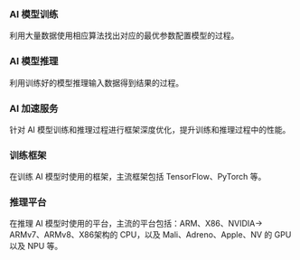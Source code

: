 ### AI 模型训练	
利用大量数据使用相应算法找出对应的最优参数配置模型的过程。

### AI 模型推理	
利用训练好的模型推理输入数据得到结果的过程。

### AI 加速服务	
针对 AI 模型训练和推理过程进行框架深度优化，提升训练和推理过程中的性能。

### 训练框架	
在训练 AI 模型时使用的框架，主流框架包括 TensorFlow、PyTorch 等。

### 推理平台	
在推理 AI 模型时使用的平台，主流的平台包括：ARM、X86、NVIDIA→ ARMv7、ARMv8、X86架构的 CPU，以及 Mali、Adreno、Apple、NV 的 GPU 以及 NPU 等。
